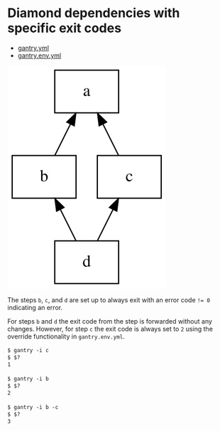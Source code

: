 # Diamond dependencies with specific exit codes

  * [gantry.yml](./gantry.yml)
  * [gantry.env.yml](./gantry.env.yml)

![pipeline.svg](./pipeline.svg)

The steps `b`, `c`, and `d` are set up to always exit with an error code
`!= 0` indicating an error.

For steps `b` and `d` the exit code from the step is forwarded without any
changes. However, for step `c` the exit code is always set to `2` using the
override functionality in `gantry.env.yml`.

    $ gantry -i c
    $ $?
    1

    $ gantry -i b
    $ $?
    2

    $ gantry -i b -c
    $ $?
    3


